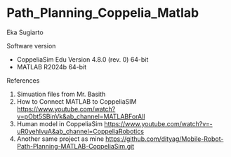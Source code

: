 # Path_Planning_Coppelia_Matlab

Eka Sugiarto

Software version
- CoppeliaSim Edu Version 4.8.0 (rev. 0) 64-bit
- MATLAB R2024b 64-bit

References
1. Simuation files from Mr. Basith
2. How to Connect MATLAB to CoppeliaSIM https://www.youtube.com/watch?v=pObt5SBinVk&ab_channel=MATLABForAll
3. Human model in CoppeliaSim https://www.youtube.com/watch?v=-uR0yehlvuA&ab_channel=CoppeliaRobotics
4. Another same project as mine https://github.com/dityag/Mobile-Robot-Path-Planning-MATLAB-CoppeliaSim.git
